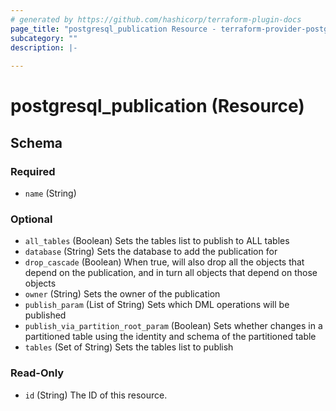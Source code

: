 ```yaml
---
# generated by https://github.com/hashicorp/terraform-plugin-docs
page_title: "postgresql_publication Resource - terraform-provider-postgresql"
subcategory: ""
description: |-
  
---
```


# postgresql_publication (Resource)





<!-- schema generated by tfplugindocs -->
## Schema

### Required

- `name` (String)

### Optional

- `all_tables` (Boolean) Sets the tables list to publish to ALL tables
- `database` (String) Sets the database to add the publication for
- `drop_cascade` (Boolean) When true, will also drop all the objects that depend on the publication, and in turn all objects that depend on those objects
- `owner` (String) Sets the owner of the publication
- `publish_param` (List of String) Sets which DML operations will be published
- `publish_via_partition_root_param` (Boolean) Sets whether changes in a partitioned table using the identity and schema of the partitioned table
- `tables` (Set of String) Sets the tables list to publish

### Read-Only

- `id` (String) The ID of this resource.
